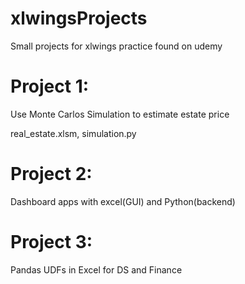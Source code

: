 # xlwingsProjects
Small projects for xlwings practice found on udemy


# Project 1:
Use Monte Carlos Simulation to estimate estate price

real_estate.xlsm, simulation.py

# Project 2:
Dashboard apps with excel(GUI) and Python(backend)

# Project 3:
Pandas UDFs in Excel for DS and Finance

